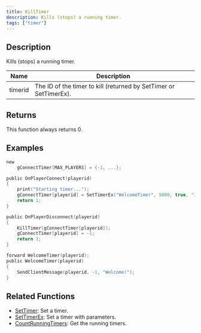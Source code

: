 ```yaml
---
title: KillTimer
description: Kills (stops) a running timer.
tags: ["timer"]
---
```


## Description

Kills (stops) a running timer.

| Name    | Description                                                       |
| ------- | ----------------------------------------------------------------- |
| timerid | The ID of the timer to kill (returned by SetTimer or SetTimerEx). |

## Returns

This function always returns 0.

## Examples

```c
new
    gConnectTimer[MAX_PLAYERS] = {-1, ...};

public OnPlayerConnect(playerid)
{
    print("Starting timer...");
    gConnectTimer[playerid] = SetTimerEx("WelcomeTimer", 5000, true, "i", playerid);
    return 1;
}

public OnPlayerDisconnect(playerid)
{
    KillTimer(gConnectTimer[playerid]);
    gConnectTimer[playerid] = -1;
    return 1;
}

forward WelcomeTimer(playerid);
public WelcomeTimer(playerid)
{
    SendClientMessage(playerid, -1, "Welcome!");
}
```

## Related Functions

- [SetTimer](SetTimer): Set a timer.
- [SetTimerEx](SetTimerEx): Set a timer with parameters.
- [CountRunningTimers](CountRunningTimers): Get the running timers.

